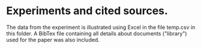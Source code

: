 # Experiments and cited sources.

The data from the experiment is illustrated using Excel in the file temp.csv in this folder. A BibTex file containing all details about documents ("library") used for the paper was also included.
